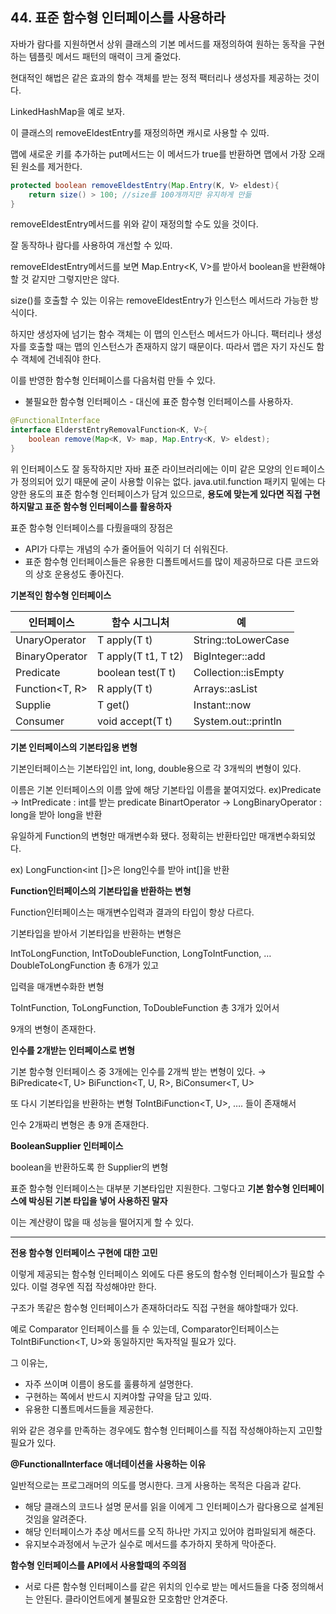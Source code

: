 ## 44. 표준 함수형 인터페이스를 사용하라

자바가 람다를 지원하면서 상위 클래스의 기본 메서드를 재정의하여 원하는 동작을 구현하는 템플릿 메서드 패턴의 매력이 크게 줄었다.

현대적인 해법은 같은 효과의 함수 객체를 받는 정적 팩터리나 생성자를 제공하는 것이다.

LinkedHashMap을 예로 보자.

이 클래스의 removeEldestEntry를 재정의하면 캐시로 사용할 수 있따.

맵에 새로운 키를 추가하는 put메서드는 이 메서드가 true를 반환하면 맵에서 가장 오래된 원소를 제거한다.

```java
protected boolean removeEldestEntry(Map.Entry(K, V> eldest){
	return size() > 100; //size를 100개까지만 유지하게 만듦
}
```

removeEldestEntry메서드를 위와 같이 재정의할 수도 있을 것이다.

잘 동작하나 람다를 사용하여 개선할 수 있따.

removeEldestEntry메서드를 보면 Map.Entry<K, V>를 받아서 boolean을 반환해야할 것 같지만 그렇지만은 않다.

size()를 호출할 수 있는 이유는 removeEldestEntry가 인스턴스 메서드라 가능한 방식이다.

하지만 생성자에 넘기는 함수 객체는 이 맵의 인스턴스 메서드가 아니다. 팩터리나 생성자를 호출할 때는 맵의 인스턴스가 존재하지 않기 때문이다. 따라서 맵은 자기 자신도 함수 객체에 건네줘야 한다.

이를 반영한 함수형 인터페이스를 다음처럼 만들 수 있다.

- 불필요한 함수형 인터페이스 - 대신에 표준 함수형 인터페이스를 사용하자.

```java
@FunctionalInterface
interface ElderstEntryRemovalFunction<K, V>{
	boolean remove(Map<K, V> map, Map.Entry<K, V> eldest);
}
```

위 인터페이스도 잘 동작하지만 자바 표준 라이브러리에는 이미 같은 모양의 인ㅌ페이스가 정의되어 있기 때문에  굳이 사용할 이유는 없다. java.util.function 패키지 밑에는 다양한 용도의 표준 함수형 인터페이스가 담겨 있으므로, **용도에 맞는게 있다면 직접 구현하지말고 표준 함수형 인터페이스를 활용하자**

표준 함수형 인터페이스를 다뤘을때의 장점은

- API가 다루는 개념의 수가 줄어들어 익히기 더 쉬워진다.
- 표준 함수형 인터페이스들은 유용한 디폴트메서드를 많이 제공하므로 다른 코드와의 상호 운용성도 좋아진다.

**기본적인 함수형 인터페이스**

| 인터페이스 | 함수 시그니처 | 예 |
| --- | --- | --- |
| UnaryOperator<T> | T apply(T t) | String::toLowerCase |
| BinaryOperator<T> | T apply(T t1, T t2) | BigInteger::add |
| Predicate<T> | boolean test(T t) | Collection::isEmpty |
| Function<T, R> | R apply(T t) | Arrays::asList |
| Supplie<T> | T get() | Instant::now |
| Consumer<T>  | void accept(T t) | System.out::println |

**기본 인터페이스의 기본타입용 변형**

기본인터페이스는 기본타입인 int, long, double용으로 각 3개씩의 변형이 있다.

이름은 기본 인터페이스의 이름 앞에 해당 기본타입 이름을 붙여지었다.
ex)Predicate → IntPredicate : int를 받는 predicate
BinartOperator → LongBinaryOperator : long을 받아 long을 반환

유일하게 Function의 변형만 매개변수화 됐다. 정확히는 반환타입만 매개변수화되었다.

ex) LongFunction<int []>은 long인수를 받아 int[]을 반환

**Function인터페이스의 기본타입을 반환하는 변형**

Function인터페이스는 매개변수입력과 결과의 타입이 항상 다르다.

기본타입을 받아서 기본타입을 반환하는 변형은

IntToLongFunction,
IntToDoubleFunction,
LongToIntFunction,
…
DoubleToLongFunction 총 6개가 있고

입력을 매개변수화한 변형

ToIntFunction,
ToLongFunction,
ToDoubleFunction 총 3개가 있어서

9개의 변형이 존재한다.

**인수를 2개받는 인터페이스로 변형**

기본 함수형 인터페이스 중 3개에는 인수를 2개씩 받는 변형이 있다.
→ BiPredicate<T, U> BiFunction<T, U, R>, BiConsumer<T, U>

또 다시 기본타입을 반환하는 변형 ToIntBiFunction<T, U>, …. 들이 존재해서

인수 2개짜리 변형은 총 9개 존재한다.

**BooleanSupplier 인터페이스**

boolean을 반환하도록 한 Supplier의 변형

표준 함수형 인터페이스는 대부분 기본타입만 지원한다.
그렇다고 **기본 함수형 인터페이스에 박싱된 기본 타입을 넣어 사용하진 말자**

이는 계산량이 많을 때 성능을 떨어지게 할 수 있다.

---

**전용 함수형 인터페이스 구현에 대한 고민**

이렇게 제공되는 함수형 인터페이스 외에도 다른 용도의 함수형 인터페이스가 필요할 수 있다.
이럴 경우엔 직접 작성해야만 한다.

구조가 똑같은 함수형 인터페이스가 존재하더라도 직접 구현을 해야할때가 있다.

예로 Comparator<T> 인터페이스를 들 수 있는데,
Comparator<T>인터페이스는 ToIntBiFunction<T, U>와 동일하지만 독자적일 필요가 있다.

그 이유는,

- 자주 쓰이며 이름이 용도를 훌륭하게 설명한다.
- 구현하는 쪽에서 반드시 지켜야할 규약을 담고 있따.
- 유용한 디폴트메서드들을 제공한다.

위와 같은 경우를 만족하는 경우에도 함수형 인터페이스를 직접 작성해야하는지 고민할 필요가 있다.

**@FunctionalInterface 애너테이션을 사용하는 이유**

일반적으로는 프로그래머의 의도를 명시한다.
크게 사용하는 목적은 다음과 같다.

- 해당 클래스의 코드나 설명 문서를 읽을 이에게 그 인터페이스가 람다용으로 설계된 것임을 알려준다.
- 해당 인터페이스가 추상 메서드를 오직 하나만 가지고 있어야 컴파일되게 해준다.
- 유지보수과정에서 누군가 실수로 메서드를 추가하지 못하게 막아준다.

**함수형 인터페이스를 API에서 사용할때의 주의점**

- 서로 다른 함수형 인터페이스를 같은 위치의 인수로 받는 메서드들을 다중 정의해서는 안된다.
  클라이언트에게 불필요한 모호함만 안겨준다.